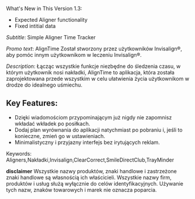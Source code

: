 What's New in This Version 1.3:
- Expected Aligner functionality
- Fixed intitial data


_Subtitle_:
Simple Aligner Time Tracker

_Promo text_:
AlignTime Został stworzony przez użytkowników Invisalign®, aby pomóc innym użytkownikom w leczeniu Invisalign®.

_Description_: Łącząc wszystkie funkcje niezbędne do śledzenia czasu, w którym użytkownik nosi nakładki, AlignTime to aplikacja, która została zaprojektowana przede wszystkim w celu ułatwienia życia użytkownikom w drodze do idealnego uśmiechu.

## Key Features:
- Dzięki wiadomościom przypominającym już nigdy nie zapomnisz wkładać wkładek po posiłkach.
- Dodaj plan wyrównania do aplikacji natychmiast po pobraniu i, jeśli to konieczne, zmień go w ustawieniach.
- Minimalistyczny i przyjazny interfejs bez irytujących reklam.

Keywords: Aligners,Nakładki,Invisalign,ClearCorrect,SmileDirectClub,TrayMinder


__disclaimer__
Wszystkie nazwy produktów, znaki handlowe i zastrzeżone znaki handlowe są własnością ich właścicieli. Wszystkie nazwy firm, produktów i usług służą wyłącznie do celów identyfikacyjnych. Używanie tych nazw, znaków towarowych i marek nie oznacza poparcia.
